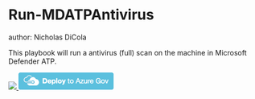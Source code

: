 # Run-MDATPAntivirus
author: Nicholas DiCola

This playbook will run a antivirus (full) scan on the machine in Microsoft Defender ATP.

<a href="https://azuredeploy.net/?repository=https://github.com/Azure/Azure-Sentinel/blob/master/Playbooks/Run-MDATPAntivirus" target="_blank">
    <img src="http://azuredeploy.net/deploybutton.png"/>
</a>
<a href="https://portal.azure.us/#create/Microsoft.Template/uri/https%3A%2F%2Fraw.githubusercontent.com%2FAzure%2FAzure-Sentinel%2Fmaster%2FPlaybooks%2FRun-MDATPAntivirus%2Fazuredeploy.json" target="_blank">
<img src="https://raw.githubusercontent.com/Azure/azure-quickstart-templates/master/1-CONTRIBUTION-GUIDE/images/deploytoazuregov.png"/>
</a>

